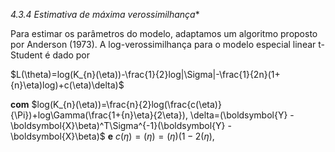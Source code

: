 *4.3.4 Estimativa de máxima verossimilhança**

Para estimar os parâmetros do modelo, adaptamos um algoritmo proposto por Anderson (1973). A log-verossimilhança para o modelo especial linear t-Student é dado por

$L(\theta)=log(K_{n}(\eta))-\frac{1}{2}log|\Sigma|-\frac{1}{2n}(1+{n}\eta)log)+c(\eta)\delta)$
        
**com** $log(K_{n}(\eta))=\frac{n}{2}log(\frac{c(\eta)}{\Pi})+log\Gamma(\frac{1+{n}\eta}{2\eta}), \delta=(\boldsymbol{Y} - \boldsymbol{X}\beta)^T\Sigma^{-1}(\boldsymbol{Y} - \boldsymbol{X}\beta)$ **e** $c(\eta)=(\eta)=(\eta)(1 - 2(\eta),$
